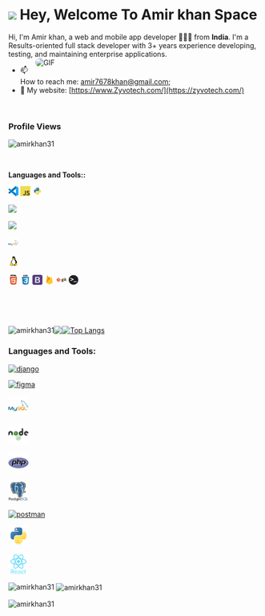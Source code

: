 <h1><img src="https://emojis.slackmojis.com/emojis/images/1531849430/4246/blob-sunglasses.gif?1531849430" width="30"/> Hey, Welcome To Amir khan Space</h1>
Hi, I'm Amir khan, a web and mobile app developer 👨🏻‍💻 from <b>India</b>. I'm a Results-oriented full stack developer with 3+ years experience developing, testing, and maintaining enterprise applications. 

<br>

<img align="right" width="450px" alt="GIF" style="border-radius: 10px;" src="https://i.pinimg.com/originals/f1/e7/34/f1e734f9cade86fe737a9aa404ad5677.gif" />

 - 📫 How to reach me: [amir7678khan@gmail.com](mailto:amir7678khan@gmail.com);
 - 🔗 My website: [https://www.Zyvotech.com/](https://zyvotech.com/)
 
 <br>
<h3>Profile Views</h3>
 <p align="left"> <img src="https://komarev.com/ghpvc/?username=amirkhan31&label=Profile%20views&color=0e75b6&style=flat" alt="amirkhan31" /> </p>
 
 </br>

**Languages and Tools::**
<br>

<code><img height="20" src="https://raw.githubusercontent.com/github/explore/80688e429a7d4ef2fca1e82350fe8e3517d3494d/topics/visual-studio-code/visual-studio-code.png"></code>
<code><img height="20" src="https://raw.githubusercontent.com/github/explore/80688e429a7d4ef2fca1e82350fe8e3517d3494d/topics/javascript/javascript.png"></code>
<code><img height="20" src="https://raw.githubusercontent.com/github/explore/80688e429a7d4ef2fca1e82350fe8e3517d3494d/topics/python/python.png"></code>


 <code><img height = "20" src="https://www.vectorlogo.zone/logos/figma/figma-icon.svg"/> </code>

 <code><img height = "20"  src="https://cdn.worldvectorlogo.com/logos/django.svg"/></code>

<code><img height = "20"  src="https://raw.githubusercontent.com/devicons/devicon/master/icons/mysql/mysql-original-wordmark.svg"/></code>
 
 <code><img height = "20"  src="https://raw.githubusercontent.com/devicons/devicon/master/icons/linux/linux-original.svg"/></code>



<code><img height = "20" src = "https://raw.githubusercontent.com/github/explore/80688e429a7d4ef2fca1e82350fe8e3517d3494d/topics/html/html.png"></code>
<code><img height = "20" src = "https://raw.githubusercontent.com/github/explore/80688e429a7d4ef2fca1e82350fe8e3517d3494d/topics/css/css.png"></code>
<code><img height = "20" src = "https://raw.githubusercontent.com/github/explore/80688e429a7d4ef2fca1e82350fe8e3517d3494d/topics/bootstrap/bootstrap.png"></code>
<code><img height="20" src="https://raw.githubusercontent.com/github/explore/80688e429a7d4ef2fca1e82350fe8e3517d3494d/topics/firebase/firebase.png"></code>
<code><img height="20" src="https://raw.githubusercontent.com/github/explore/80688e429a7d4ef2fca1e82350fe8e3517d3494d/topics/git/git.png"></code>
<code><img height="20" src="https://raw.githubusercontent.com/github/explore/80688e429a7d4ef2fca1e82350fe8e3517d3494d/topics/terminal/terminal.png"></code>

<br />
<br />
<br />

<p align="left"><img align="left" src="https://github-readme-stats.vercel.app/api?username=amirkhan31&show_icons=true&locale=en" alt="amirkhan31" /></p>
<p align="left" top="4"><img align="left" src='https://streak-stats.demolab.com/?user=amirkhan31'></p>
 
[![Top Langs](https://github-readme-stats.vercel.app/api/top-langs/?username=amirkhan31&hide=java,html,css&theme=radical)](https://github.com/anuraghazra/github-readme-stats)








<h3 align="left">Languages and Tools:</h3>
<p align="left">
 
 <a href="https://www.djangoproject.com/" target="_blank" rel="noreferrer"> <img src="https://cdn.worldvectorlogo.com/logos/django.svg" alt="django" width="40" height="40"/> </a> 
 
 <a href="https://www.figma.com/" target="_blank" rel="noreferrer"> <img src="https://www.vectorlogo.zone/logos/figma/figma-icon.svg" alt="figma" width="40" height="40"/>   
 
 <a href="https://www.mysql.com/" target="_blank" rel="noreferrer"> <img src="https://raw.githubusercontent.com/devicons/devicon/master/icons/mysql/mysql-original-wordmark.svg" alt="mysql" width="40" height="40"/> </a> 
 
 <a href="https://nodejs.org" target="_blank" rel="noreferrer"> <img src="https://raw.githubusercontent.com/devicons/devicon/master/icons/nodejs/nodejs-original-wordmark.svg" alt="nodejs" width="40" height="40"/> </a>
 
 <a href="https://www.php.net" target="_blank" rel="noreferrer"> <img src="https://raw.githubusercontent.com/devicons/devicon/master/icons/php/php-original.svg" alt="php" width="40" height="40"/> </a> 
 
 <a href="https://www.postgresql.org" target="_blank" rel="noreferrer"> <img src="https://raw.githubusercontent.com/devicons/devicon/master/icons/postgresql/postgresql-original-wordmark.svg" alt="postgresql" width="40" height="40"/> </a> 
 
 <a href="https://postman.com" target="_blank" rel="noreferrer"> <img src="https://www.vectorlogo.zone/logos/getpostman/getpostman-icon.svg" alt="postman" width="40" height="40"/> </a>
 
 <a href="https://www.python.org" target="_blank" rel="noreferrer"> <img src="https://raw.githubusercontent.com/devicons/devicon/master/icons/python/python-original.svg" alt="python" width="40" height="40"/> </a>
 
 <a href="https://reactjs.org/" target="_blank" rel="noreferrer"> <img src="https://raw.githubusercontent.com/devicons/devicon/master/icons/react/react-original-wordmark.svg" alt="react" width="40" height="40"/> </a> </p>

<p><img align="left" src="https://github-readme-stats.vercel.app/api/top-langs?username=amirkhan31&show_icons=true&locale=en&layout=compact" alt="amirkhan31" /></p>

<p>&nbsp;<img align="center" src="https://github-readme-stats.vercel.app/api?username=amirkhan31&show_icons=true&locale=en" alt="amirkhan31" /></p>

<p><img align="center" src="https://github-readme-streak-stats.herokuapp.com/?user=amirkhan31&" alt="amirkhan31" /></p>
